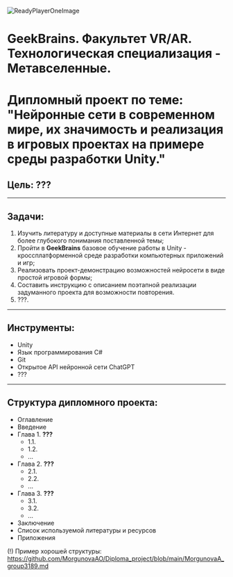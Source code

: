 <!---
![ReadyPlayerOneImage](/images/ReadyPlayerOne.jpeg)
-->
![ReadyPlayerOneImage](https://www.denofgeek.com/wp-content/uploads/2020/11/webstory-rpt-movie-12.jpg)


# GeekBrains. Факультет **VR/AR**. Технологическая специализация - **Метавселенные**.
# Дипломный проект по теме: "Нейронные сети в современном мире, их значимость и реализация в игровых проектах на примере среды разработки Unity."

## **Цель:** ???
***
## **Задачи:** 
1. Изучить литературу и доступные материалы в сети Интернет для более глубокого понимания поставленной темы;
2. Пройти в **GeekBrains** базовое обучение работы в Unity - кроссплатформенной среде разработки компьютерных приложений и игр;
3. Реализовать проект-демонстрацию возможностей нейросети в виде простой игровой формы;
4. Составить инструкцию с описанием поэтапной реализации задуманного проекта для возможности повторения.
4. ???.
***
## **Инструменты:**
* Unity
* Язык программирования C#
* Git
* Открытое API нейронной сети ChatGPT
* ???
***
## **Структура дипломного проекта:**
* Оглавление 
* Введение 
* Глава 1. **???**
    * 1.1.
    * 1.2. 
    * ... 
* Глава 2. **???**
    * 2.1.
    * 2.2. 
    * ...
* Глава 3. **???**
    * 3.1.
    * 3.2. 
    * ...
* Заключение
* Список используемой литературы и ресурсов
* Приложения







(!)
Пример хорошей структуры:
https://github.com/MorgunovaAO/Diploma_project/blob/main/MorgunovaA_group3189.md 